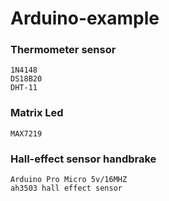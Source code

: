 # Arduino-example

### Thermometer sensor
    1N4148
    DS18B20
    DHT-11

### Matrix Led
    MAX7219
    
### Hall-effect sensor handbrake
    Arduino Pro Micro 5v/16MHZ
    ah3503 hall effect sensor

